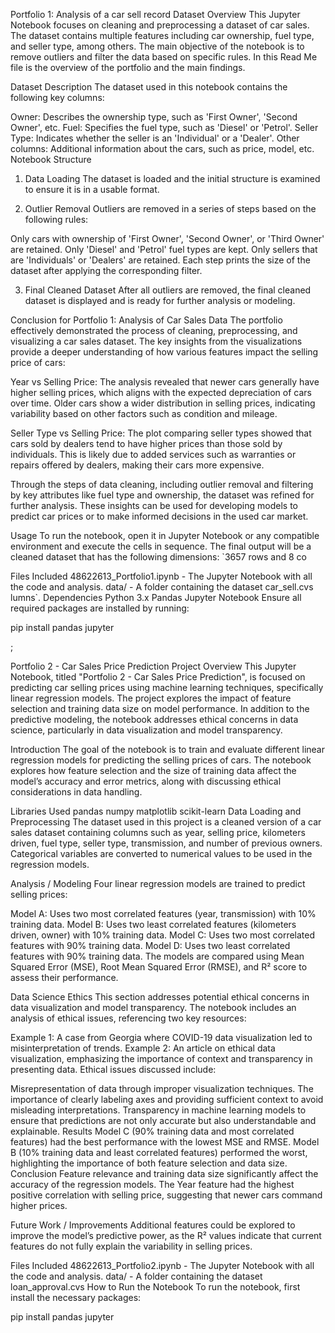 Portfolio 1: Analysis of a car sell record Dataset
Overview
This Jupyter Notebook focuses on cleaning and preprocessing a dataset of car sales. The dataset contains multiple features including car ownership, fuel type, and seller type, among others. The main objective of the notebook is to remove outliers and filter the data based on specific rules. In this Read Me file is the overview of the portfolio and the main findings.

Dataset Description
The dataset used in this notebook contains the following key columns:

Owner: Describes the ownership type, such as 'First Owner', 'Second Owner', etc.
Fuel: Specifies the fuel type, such as 'Diesel' or 'Petrol'.
Seller Type: Indicates whether the seller is an 'Individual' or a 'Dealer'.
Other columns: Additional information about the cars, such as price, model, etc.
Notebook Structure
1. Data Loading
The dataset is loaded and the initial structure is examined to ensure it is in a usable format.

2. Outlier Removal
Outliers are removed in a series of steps based on the following rules:

Only cars with ownership of 'First Owner', 'Second Owner', or 'Third Owner' are retained.
Only 'Diesel' and 'Petrol' fuel types are kept.
Only sellers that are 'Individuals' or 'Dealers' are retained.
Each step prints the size of the dataset after applying the corresponding filter.

3. Final Cleaned Dataset
After all outliers are removed, the final cleaned dataset is displayed and is ready for further analysis or modeling.

Conclusion for Portfolio 1: Analysis of Car Sales Data
The portfolio effectively demonstrated the process of cleaning, preprocessing, and visualizing a car sales dataset. The key insights from the visualizations provide a deeper understanding of how various features impact the selling price of cars:

Year vs Selling Price: The analysis revealed that newer cars generally have higher selling prices, which aligns with the expected depreciation of cars over time. Older cars show a wider distribution in selling prices, indicating variability based on other factors such as condition and mileage.

Seller Type vs Selling Price: The plot comparing seller types showed that cars sold by dealers tend to have higher prices than those sold by individuals. This is likely due to added services such as warranties or repairs offered by dealers, making their cars more expensive.

Through the steps of data cleaning, including outlier removal and filtering by key attributes like fuel type and ownership, the dataset was refined for further analysis. These insights can be used for developing models to predict car prices or to make informed decisions in the used car market.

Usage
To run the notebook, open it in Jupyter Notebook or any compatible environment and execute the cells in sequence. The final output will be a cleaned dataset that has the following dimensions: `3657 rows and 8 co

Files Included
48622613_Portfolio1.ipynb - The Jupyter Notebook with all the code and analysis.
data/ - A folder containing the dataset car_sell.cvs lumns`.
Dependencies
Python 3.x
Pandas
Jupyter Notebook
Ensure all required packages are installed by running:

pip install pandas jupyter


;

Portfolio 2 - Car Sales Price Prediction
Project Overview
This Jupyter Notebook, titled "Portfolio 2 - Car Sales Price Prediction", is focused on predicting car selling prices using machine learning techniques, specifically linear regression models. The project explores the impact of feature selection and training data size on model performance. In addition to the predictive modeling, the notebook addresses ethical concerns in data science, particularly in data visualization and model transparency.

Introduction
The goal of the notebook is to train and evaluate different linear regression models for predicting the selling prices of cars. The notebook explores how feature selection and the size of training data affect the model’s accuracy and error metrics, along with discussing ethical considerations in data handling.

Libraries Used
pandas
numpy
matplotlib
scikit-learn
Data Loading and Preprocessing
The dataset used in this project is a cleaned version of a car sales dataset containing columns such as year, selling price, kilometers driven, fuel type, seller type, transmission, and number of previous owners. Categorical variables are converted to numerical values to be used in the regression models.

Analysis / Modeling
Four linear regression models are trained to predict selling prices:

Model A: Uses two most correlated features (year, transmission) with 10% training data.
Model B: Uses two least correlated features (kilometers driven, owner) with 10% training data.
Model C: Uses two most correlated features with 90% training data.
Model D: Uses two least correlated features with 90% training data.
The models are compared using Mean Squared Error (MSE), Root Mean Squared Error (RMSE), and R² score to assess their performance.

Data Science Ethics
This section addresses potential ethical concerns in data visualization and model transparency. The notebook includes an analysis of ethical issues, referencing two key resources:

Example 1: A case from Georgia where COVID-19 data visualization led to misinterpretation of trends.
Example 2: An article on ethical data visualization, emphasizing the importance of context and transparency in presenting data.
Ethical issues discussed include:

Misrepresentation of data through improper visualization techniques.
The importance of clearly labeling axes and providing sufficient context to avoid misleading interpretations.
Transparency in machine learning models to ensure that predictions are not only accurate but also understandable and explainable.
Results
Model C (90% training data and most correlated features) had the best performance with the lowest MSE and RMSE.
Model B (10% training data and least correlated features) performed the worst, highlighting the importance of both feature selection and data size.
Conclusion
Feature relevance and training data size significantly affect the accuracy of the regression models. The Year feature had the highest positive correlation with selling price, suggesting that newer cars command higher prices.

Future Work / Improvements
Additional features could be explored to improve the model’s predictive power, as the R² values indicate that current features do not fully explain the variability in selling prices.

Files Included
48622613_Portfolio2.ipynb - The Jupyter Notebook with all the code and analysis.
data/ - A folder containing the dataset loan_approval.cvs
How to Run the Notebook
To run the notebook, first install the necessary packages:

pip install pandas jupyter
